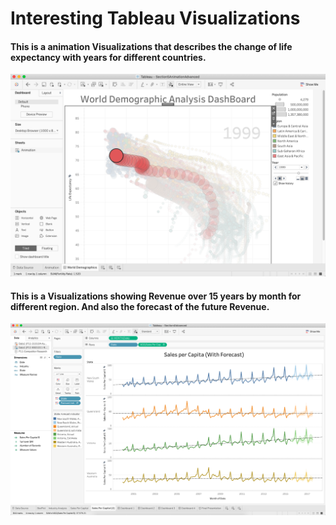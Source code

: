 # Interesting Tableau Visualizations


#### This is a animation Visualizations that describes the change of life expectancy with years for different countries.

![](Population_animation.png)


#### This is a Visualizations showing Revenue over 15 years by month for different region. And also the forecast of the future Revenue.

![](Sales_by_region_and_foreacst.png)
